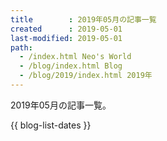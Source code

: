 ```yaml
---
title        : 2019年05月の記事一覧
created      : 2019-05-01
last-modified: 2019-05-01
path:
  - /index.html Neo's World
  - /blog/index.html Blog
  - /blog/2019/index.html 2019年
---
```


2019年05月の記事一覧。

{{ blog-list-dates }}
